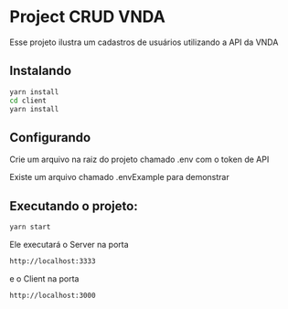 # Project CRUD VNDA

Esse projeto ilustra um cadastros de usuários utilizando a API da VNDA

## Instalando

```bash
yarn install
cd client
yarn install
```

## Configurando

Crie um arquivo na raiz do projeto chamado .env com o token de API

Existe um arquivo chamado .envExample para demonstrar

## Executando o projeto:

```bash
yarn start
```

Ele executará o Server na porta

```bash
http://localhost:3333
```

e o Client na porta

```bash
http://localhost:3000
```

